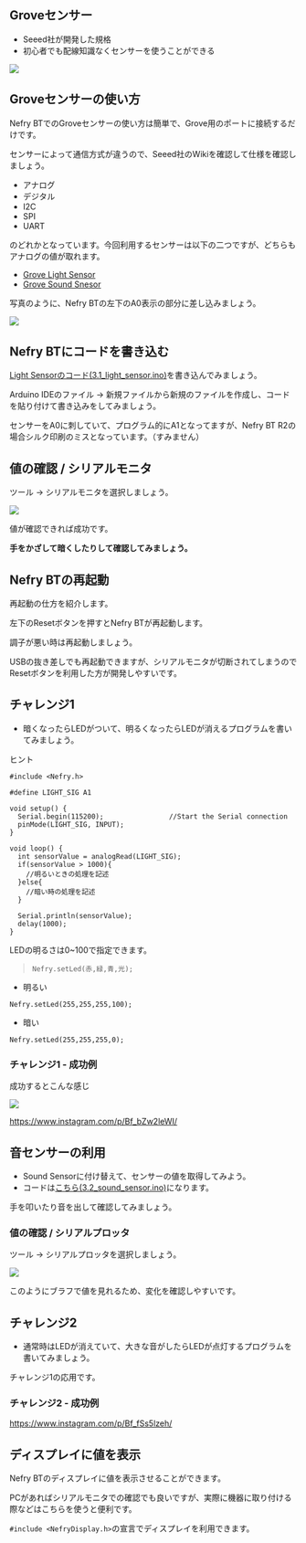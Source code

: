 
## Groveセンサー

* Seeed社が開発した規格
* 初心者でも配線知識なくセンサーを使うことができる

![](https://i.gyazo.com/4fedfbb4ae2abef4dc9d7f546ee5c0ad.png)

## Groveセンサーの使い方

Nefry BTでのGroveセンサーの使い方は簡単で、Grove用のポートに接続するだけです。

センサーによって通信方式が違うので、Seeed社のWikiを確認して仕様を確認しましょう。

* アナログ
* デジタル
* I2C
* SPI
* UART

のどれかとなっています。今回利用するセンサーは以下の二つですが、どちらもアナログの値が取れます。

* [Grove Light Sensor](http://wiki.seeed.cc/Grove-Light_Sensor/)
* [Grove Sound Snesor](http://wiki.seeed.cc/Grove-Sound_Sensor/)

写真のように、Nefry BTの左下のA0表示の部分に差し込みましょう。

![](https://i.gyazo.com/2d0d0015df703b109a2cd54f683dc573.jpg)

## Nefry BTにコードを書き込む

[Light Sensorのコード(3.1_light_sensor.ino)](3.1_light_sensor/3.1_light_sensor.ino)を書き込んでみましょう。

Arduino IDEのファイル -> 新規ファイルから新規のファイルを作成し、コードを貼り付けて書き込みをしてみましょう。

センサーをA0に刺していて、プログラム的にA1となってますが、Nefry BT R2の場合シルク印刷のミスとなっています。（すみません）

## 値の確認 / シリアルモニタ

ツール -> シリアルモニタを選択しましょう。

![](https://i.gyazo.com/92f5d6b5ad2de451ccece0b1a6a777f1.png)

値が確認できれば成功です。

**手をかざして暗くしたりして確認してみましょう。**

## Nefry BTの再起動

再起動の仕方を紹介します。

左下のResetボタンを押すとNefry BTが再起動します。

調子が悪い時は再起動しましょう。

USBの抜き差しでも再起動できますが、シリアルモニタが切断されてしまうのでResetボタンを利用した方が開発しやすいです。

## チャレンジ1

* 暗くなったらLEDがついて、明るくなったらLEDが消えるプログラムを書いてみましょう。

ヒント

```
#include <Nefry.h>

#define LIGHT_SIG A1

void setup() {
  Serial.begin(115200);                //Start the Serial connection
  pinMode(LIGHT_SIG, INPUT);
}

void loop() {
  int sensorValue = analogRead(LIGHT_SIG);
  if(sensorValue > 1000){
    //明るいときの処理を記述
  }else{
    //暗い時の処理を記述
  }

  Serial.println(sensorValue);
  delay(1000);
}
```

LEDの明るさは0~100で指定できます。 

> `Nefry.setLed(赤,緑,青,光);`

* 明るい

```
Nefry.setLed(255,255,255,100);
```

* 暗い

```
Nefry.setLed(255,255,255,0);
```

### チャレンジ1 - 成功例

成功するとこんな感じ

![](https://i.gyazo.com/853cce551e8533ec02f63b004d8ed2ca.gif)

https://www.instagram.com/p/Bf_bZw2leWI/

## 音センサーの利用

* Sound Sensorに付け替えて、センサーの値を取得してみよう。
* コードは[こちら(3.2_sound_sensor.ino)](3.2_sound_sensor/3.2_sound_sensor.ino)になります。

手を叩いたり音を出して確認してみましょう。

### 値の確認 / シリアルプロッタ

ツール -> シリアルプロッタを選択しましょう。

![](https://i.gyazo.com/ee49357222f929387b74305c73fe18ca.png)

このようにブラフで値を見れるため、変化を確認しやすいです。

## チャレンジ2

* 通常時はLEDが消えていて、大きな音がしたらLEDが点灯するプログラムを書いてみましょう。

チャレンジ1の応用です。

### チャレンジ2 - 成功例

https://www.instagram.com/p/Bf_fSs5lzeh/

## ディスプレイに値を表示

Nefry BTのディスプレイに値を表示させることができます。

PCがあればシリアルモニタでの確認でも良いですが、実際に機器に取り付ける際などはこちらを使うと便利です。

`#include <NefryDisplay.h>`の宣言でディスプレイを利用できます。
